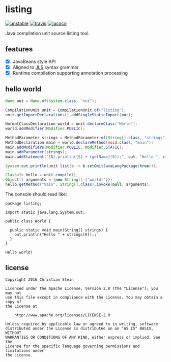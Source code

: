 # listing
[![unstable](http://badges.github.io/stability-badges/dist/unstable.svg)](http://github.com/badges/stability-badges)
[![travis](https://travis-ci.org/sormuras/listing.svg?branch=master)](https://travis-ci.org/sormuras/listing)
[![jacoco](https://codecov.io/gh/sormuras/listing/branch/master/graph/badge.svg)](https://codecov.io/gh/sormuras/listing)

Java compilation unit source listing tool.

## features
 - [x] JavaBeans style API
 - [x] Aligned to [JLS](https://docs.oracle.com/javase/specs/jls/se8/html/jls-19.html) syntax grammar
 - [x] Runtime compilation supporting annotation processing

## hello world

```java
Name out = Name.of(System.class, "out");

CompilationUnit unit = CompilationUnit.of("listing");
unit.getImportDeclarations().addSingleStaticImport(out);

NormalClassDeclaration world = unit.declareClass("World");
world.addModifier(Modifier.PUBLIC);

MethodParameter strings = MethodParameter.of(String[].class, "strings");
MethodDeclaration main = world.declareMethod(void.class, "main");
main.addModifiers(Modifier.PUBLIC, Modifier.STATIC);
main.addParameter(strings);
main.addStatement("{N}.println({S} + {getName}[0]);", out, "Hello ", strings);

System.out.println(unit.list(b -> b.setOmitJavaLangPackage(true)));

Class<?> hello = unit.compile();
Object[] arguments = {new String[] {"world!"}};
hello.getMethod("main", String[].class).invoke(null, arguments);
```

The console should read like:
```text
package listing;

import static java.lang.System.out;

public class World {

  public static void main(String[] strings) {
    out.println("Hello " + strings[0]);;
  }
}

Hello world!
```

## license

```text
Copyright 2016 Christian Stein

Licensed under the Apache License, Version 2.0 (the "License"); you may not
use this file except in compliance with the License. You may obtain a copy of
the License at

    http://www.apache.org/licenses/LICENSE-2.0

Unless required by applicable law or agreed to in writing, software
distributed under the License is distributed on an "AS IS" BASIS, WITHOUT
WARRANTIES OR CONDITIONS OF ANY KIND, either express or implied. See the
License for the specific language governing permissions and limitations under
the License.
```
